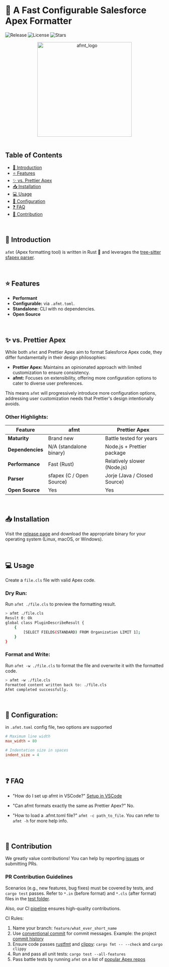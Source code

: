# 🚀 A Fast Configurable Salesforce Apex Formatter

![Release](https://img.shields.io/github/v/release/xixiaofinland/afmt)
![License](https://img.shields.io/github/license/xixiaofinland/afmt)
![Stars](https://img.shields.io/github/stars/xixiaofinland/afmt?style=social)

<div align="center">
  <img src="https://github.com/user-attachments/assets/5cf08fdb-aaa2-4556-83d7-2e9d2a99f86f" alt="afmt_logo" width="300"/>
</div>
<br>

## Table of Contents
- [📘 Introduction](#-introduction)
- [⭐ Features](#-features)
- [✨ vs. Prettier Apex](#-vs-prettier-apex)
- [📥 Installation](#-installation)
- [💻 Usage](#-usage)
- [🔧 Configuration](#-configuration)
- [❓ FAQ](#-faq)
- [🤝 Contribution](#-contribution)

<br>

## 📘 Introduction

`afmt` (Apex formatting tool) is written in Rust 🦀 and leverages the [tree-sitter sfapex parser](https://github.com/aheber/tree-sitter-sfapex).

<br>

## ⭐ Features

- **Performant**
- **Configurable:** via `.afmt.toml`.
- **Standalone:** CLI with no dependencies.
- **Open Source**

<br>

## ✨ vs. Prettier Apex

While both `afmt` and Prettier Apex aim to format Salesforce Apex code, they differ fundamentally in their design philosophies:

- **Prettier Apex:** Maintains an opinionated approach with limited customization to ensure consistency.
- **afmt:** Focuses on extensibility, offering more configuration options to cater to diverse user preferences.

This means `afmt` will progressively introduce more configuration options, addressing user customization needs that Prettier's design intentionally avoids.

### Other Highlights:

| Feature          | afmt                      | Prettier Apex               |
|------------------|---------------------------|-----------------------------|
| **Maturity**     | Brand new                 | Battle tested for years     |
| **Dependencies** | N/A (standalone binary)   | Node.js + Prettier package  |
| **Performance**  | Fast (Rust)               | Relatively slower (Node.js) |
| **Parser**       | sfapex (C / Open Source)  | Jorje (Java / Closed Source)|
| **Open Source**  | Yes                       | Yes                         |
<br>

## 📥 Installation

Visit the [release page](https://github.com/xixiaofinland/afmt/releases/latest) and download the appropriate binary for your operating system (Linux, macOS, or Windows).

<br>

## 💻 Usage

Create a `file.cls` file with valid Apex code.

### Dry Run:

Run `afmt ./file.cls` to preview the formatting result.

```bash
> afmt ./file.cls
Result 0: Ok
global class PluginDescribeResult {
    {
        [SELECT FIELDS(STANDARD) FROM Organization LIMIT 1];
    }
}
```

### Format and Write:

Run `afmt -w ./file.cls` to format the file and overwrite it with the
   formatted code.

```bash
> afmt -w ./file.cls
Formatted content written back to: ./file.cls
Afmt completed successfully.
```
<br>

## 🔧 Configuration:

in `.afmt.toml` config file, two options are supported

```toml
# Maximum line width
max_width = 80

# Indentation size in spaces
indent_size = 4
```

<br>

## ❓ FAQ

- "How do I set up afmt in VSCode?"
[Setup in VSCode](./md/VSCode_Setup.md)

- "Can afmt formats exactly the same as Prettier Apex?"
No.

- "How to load a .afmt.toml file?"
`afmt -c path_to_file`. You can refer to `afmt -h` for more help info.

<br>

## 🤝 Contribution

We greatly value contributions! You can help by reporting [issues](https://github.com/xixiaofinland/afmt/issues) or submitting
PRs.

### PR Contribution Guidelines

Scenarios (e.g., new features, bug fixes) must be covered by tests, and `cargo test` passes.
Refer to `*.in` (before format) and `*.cls` (after format) files in the [test folder](./tests/static).

Also, our CI [pipeline](.github/workflows/pr-ci-merge-main.yml) ensures high-quality contributions.

CI Rules:

1. Name your branch: `feature/what_ever_short_name`
2. Use [conventional commit](https://www.conventionalcommits.org/en/v1.0.0/#summary) for commit messages. Example: the project [commit history](https://github.com/xixiaofinland/afmt/commits/)
3. Ensure code passes [rustfmt](https://github.com/rust-lang/rustfmt) and [clippy](https://github.com/rust-lang/rust-clippy): `cargo fmt -- --check` and `cargo clippy`
4. Run and pass all unit tests: `cargo test --all-features`
5. Pass battle tests by running `afmt` on a list of [popular Apex repos](./tests/battle_test/repos.txt)
